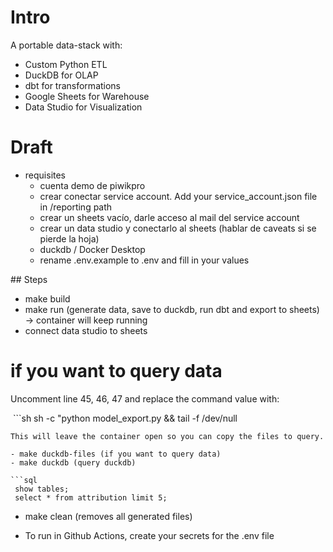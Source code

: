 # Intro

A portable data-stack with:
- Custom Python ETL
- DuckDB for OLAP
- dbt for transformations
- Google Sheets for Warehouse
- Data Studio for Visualization

# Draft 
- requisites
    - cuenta demo de piwikpro
    - crear conectar service account. Add your service_account.json file in /reporting path
    - crear un sheets vacío, darle acceso al mail del service account
    - crear un data studio y conectarlo al sheets (hablar de caveats si se pierde la hoja)
    - duckdb / Docker Desktop
    - rename .env.example to .env and fill in your values

## Steps
- make build
- make run (generate data, save to duckdb, run dbt and export to sheets) -> container will keep running
- connect data studio to sheets

# if you want to query data

Uncomment line 45, 46, 47 and replace the command value with:

 ```sh
sh -c "python model_export.py && tail -f /dev/null
```
This will leave the container open so you can copy the files to query.

- make duckdb-files (if you want to query data)
- make duckdb (query duckdb)

```sql
 show tables; 
 select * from attribution limit 5;
````

- make clean (removes all generated files)

- To run in Github Actions, create your secrets for the .env file